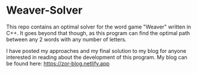 # Weaver-Solver
This repo contains an optimal solver for the word game "Weaver" written in C++. It goes beyond that though, as this program can find the optimal path between any 2 words with any number of letters.

I have posted my approaches and my final solution to my blog for anyone interested in reading about the development of this program. My blog can be found here: https://zor-blog.netlify.app
